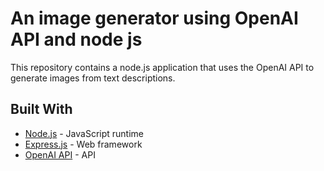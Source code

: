 # An image generator using OpenAI API and node js

This repository contains a node.js application that uses the OpenAI API to generate images from text descriptions.

## Built With

* [Node.js](https://nodejs.org/) - JavaScript runtime
* [Express.js](https://expressjs.com/) - Web framework
* [OpenAI API](https://beta.openai.com/account/api-keys) - API